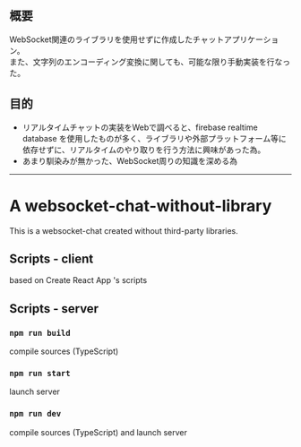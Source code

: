 ## 概要
WebSocket関連のライブラリを使用せずに作成したチャットアプリケーション。  
また、文字列のエンコーディング変換に関しても、可能な限り手動実装を行なった。

## 目的
- リアルタイムチャットの実装をWebで調べると、firebase realtime database を使用したものが多く、ライブラリや外部プラットフォーム等に依存せずに、リアルタイムのやり取りを行う方法に興味があった為。
- あまり馴染みが無かった、WebSocket周りの知識を深める為

---

# A websocket-chat-without-library

This is a websocket-chat created without third-party libraries.

## Scripts - client

based on Create React App 's scripts

## Scripts - server

### `npm run build`

compile sources (TypeScript)

### `npm run start`

launch server

### `npm run dev`

compile sources (TypeScript) and launch server
